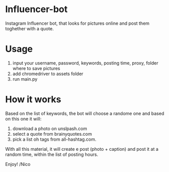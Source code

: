 # Influencer-bot
Instagram Influencer bot, that looks for pictures online and post them toghether with a quote.

# Usage
1. input your username, password, keywords, posting time, proxy, folder where to save pictures
2. add chromedriver to assets folder
3. run main.py

# How it works
Based on the list of keywords, the bot will choose a randome one and based on this one it will:
1) download a photo on unslpash.com
2) select a quote from brainyquotes.com
3) pick a list oh tags from all-hashtag.com.

With all this material, it will create e post (photo + caption) and post it at a random time, within the list of posting hours.

Enjoy!
/Nico
